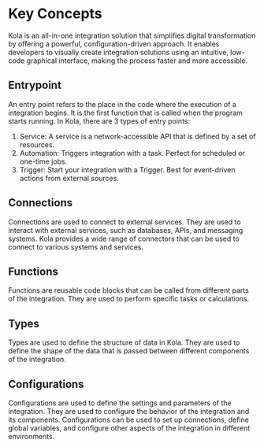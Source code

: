 # Key Concepts

Kola is an all-in-one integration solution that simplifies digital transformation by offering a powerful, configuration-driven approach. It enables developers to visually create integration solutions using an intuitive, low-code graphical interface, making the process faster and more accessible.

## Entrypoint
An entry point refers to the place in the code where the execution of a integration begins. It is the first function that is called when the program starts running. 
In Kola, there are 3 types of entry points:

1. Service: A service is a network-accessible API that is defined by a set of resources. 
2. Automation: Triggers integration with a task. Perfect for scheduled or one-time jobs.
3. Trigger: Start your integration with a Trigger. Best for event-driven actions from external sources.

## Connections
Connections are used to connect to external services. They are used to interact with external services, such as databases, APIs, and messaging systems. 
Kola provides a wide range of connectors that can be used to connect to various systems and services.

## Functions
Functions are reusable code blocks that can be called from different parts of the integration. They are used to perform specific tasks or calculations.

## Types
Types are used to define the structure of data in Kola. They are used to define the shape of the data that is passed between different components of the integration.

## Configurations
Configurations are used to define the settings and parameters of the integration. They are used to configure the behavior of the integration and its components. 
Configurations can be used to set up connections, define global variables, and configure other aspects of the integration in different environments.
